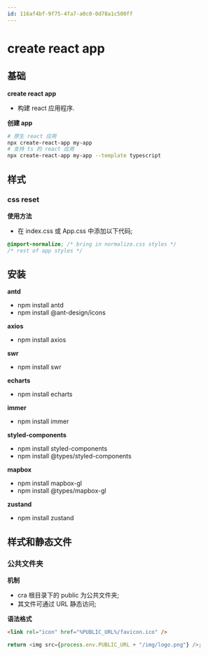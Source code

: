```yaml
---
id: 116af4bf-9f75-4fa7-a0c0-0d78a1c500ff
---
```

# create react app

## 基础

**create react app**

- 构建 react 应用程序.

**创建 app**

```bash
# 原生 react 应用
npx create-react-app my-app
# 支持 ts 的 react 应用
npx create-react-app my-app --template typescript
```

## 样式

### css reset

**使用方法**

- 在 index.css 或 App.css 中添加以下代码;

```css
@import-normalize; /* bring in normalize.css styles */
/* rest of app styles */
```

## 安装

**antd**

- npm install antd
- npm install @ant-design/icons

**axios**

- npm install axios

**swr**

- npm install swr

**echarts**

- npm install echarts

**immer**

- npm install immer

**styled-components**

- npm install styled-components
- npm install @types/styled-components

**mapbox**

- npm install mapbox-gl
- npm install @types/mapbox-gl

**zustand**

- npm install zustand

## 样式和静态文件

### 公共文件夹

**机制**

- cra 根目录下的 public 为公共文件夹;
- 其文件可通过 URL 静态访问;

**语法格式**

```html
<link rel="icon" href="%PUBLIC_URL%/favicon.ico" />
```

```typescript
return <img src={process.env.PUBLIC_URL + "/img/logo.png"} />;
```
